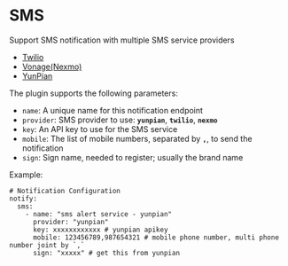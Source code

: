 # SMS

Support SMS notification with multiple SMS service providers

* [Twilio](https://www.twilio.com/sms)
* [Vonage(Nexmo)](https://developer.vonage.com/messaging/sms/overview)
* [YunPian](https://www.yunpian.com/doc/en/domestic/list.html)

The plugin supports the following parameters:

* `name`: A unique name for this notification endpoint
* `provider`: SMS provider to use: **`yunpian`**, **`twilio`**, **`nexmo`**
* `key`: An API key to use for the SMS service
* `mobile`: The list of mobile numbers, separated by **`,`**, to send the notification
* `sign`: Sign name, needed to register; usually the brand name

Example:

```
# Notification Configuration
notify:
  sms:
    - name: "sms alert service - yunpian"
      provider: "yunpian"
      key: xxxxxxxxxxxx # yunpian apikey
      mobile: 123456789,987654321 # mobile phone number, multi phone number joint by `,`
      sign: "xxxxx" # get this from yunpian
```
